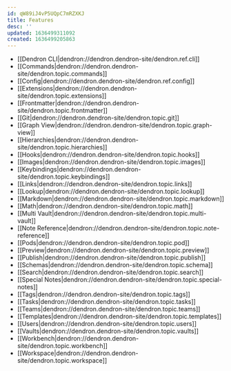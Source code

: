 ```yaml
---
id: qW89iJ4vP5UQpC7mRZXKJ
title: Features
desc: ''
updated: 1636499311092
created: 1636499205863
---
```


- [[Dendron CLI|dendron://dendron.dendron-site/dendron.ref.cli]]
- [[Commands|dendron://dendron.dendron-site/dendron.topic.commands]]
- [[Config|dendron://dendron.dendron-site/dendron.ref.config]]
- [[Extensions|dendron://dendron.dendron-site/dendron.topic.extensions]]
- [[Frontmatter|dendron://dendron.dendron-site/dendron.topic.frontmatter]]
- [[Git|dendron://dendron.dendron-site/dendron.topic.git]]
- [[Graph View|dendron://dendron.dendron-site/dendron.topic.graph-view]]
- [[Hierarchies|dendron://dendron.dendron-site/dendron.topic.hierarchies]]
- [[Hooks|dendron://dendron.dendron-site/dendron.topic.hooks]]
- [[Images|dendron://dendron.dendron-site/dendron.topic.images]]
- [[Keybindings|dendron://dendron.dendron-site/dendron.topic.keybindings]]
- [[Links|dendron://dendron.dendron-site/dendron.topic.links]]
- [[Lookup|dendron://dendron.dendron-site/dendron.topic.lookup]]
- [[Markdown|dendron://dendron.dendron-site/dendron.topic.markdown]]
- [[Math|dendron://dendron.dendron-site/dendron.topic.math]]
- [[Multi Vault|dendron://dendron.dendron-site/dendron.topic.multi-vault]]
- [[Note Reference|dendron://dendron.dendron-site/dendron.topic.note-reference]]
- [[Pods|dendron://dendron.dendron-site/dendron.topic.pod]]
- [[Preview|dendron://dendron.dendron-site/dendron.topic.preview]]
- [[Publish|dendron://dendron.dendron-site/dendron.topic.publish]]
- [[Schemas|dendron://dendron.dendron-site/dendron.topic.schema]]
- [[Search|dendron://dendron.dendron-site/dendron.topic.search]]
- [[Special Notes|dendron://dendron.dendron-site/dendron.topic.special-notes]]
- [[Tags|dendron://dendron.dendron-site/dendron.topic.tags]]
- [[Tasks|dendron://dendron.dendron-site/dendron.topic.tasks]]
- [[Teams|dendron://dendron.dendron-site/dendron.topic.teams]]
- [[Templates|dendron://dendron.dendron-site/dendron.topic.templates]]
- [[Users|dendron://dendron.dendron-site/dendron.topic.users]]
- [[Vaults|dendron://dendron.dendron-site/dendron.topic.vaults]]
- [[Workbench|dendron://dendron.dendron-site/dendron.topic.workbench]]
- [[Workspace|dendron://dendron.dendron-site/dendron.topic.workspace]]
